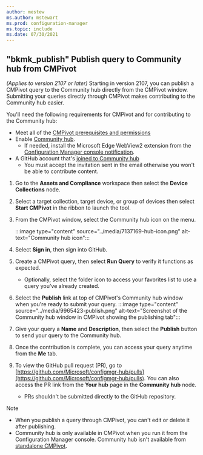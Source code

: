 ```yaml
---
author: mestew
ms.author: mstewart
ms.prod: configuration-manager
ms.topic: include
ms.date: 07/30/2021
---
```

<!--This file is shared by the CMPivot overview article (cmpivot.md) and the Contribute to Community hub (community-hub-contribute.md) article-->


## "bkmk_publish" Publish query to Community hub from CMPivot
<!--9965423-->
*(Applies to version 2107 or later)*
Starting in version 2107, you can publish a CMPivot query to the Community hub directly from the CMPivot window. Submitting your queries directly through CMPivot makes contributing to the Community hub easier.

You'll need the following requirements for CMPivot and for contributing to the Community hub:

- Meet all of the [CMPivot prerequisites and permissions](../cmpivot.md#prerequisites)
- Enable [Community hub](../community-hub.md).
   - If needed, install the Microsoft Edge WebView2 extension from the [Configuration Manager console notification](../community-hub.md#bkmk_webview2).
- A GitHub account that's [joined to Community hub](../community-hub-contribute.md#join-the-community-hub-to-contribute-content)
   - You must accept the invitation sent in the email otherwise you won't be able to contribute content.

1. Go to the **Assets and Compliance** workspace then select the **Device Collections** node.
1. Select a target collection, target device, or group of devices then select **Start CMPivot** in the ribbon to launch the tool.
1. From the CMPivot window, select the Community hub icon on the menu.

    :::image type="content" source="../media/7137169-hub-icon.png" alt-text="Community hub icon":::
1. Select **Sign in**, then sign into GitHub.
1. Create a CMPivot query, then select **Run Query** to verify it functions as expected.
   - Optionally, select the folder icon to access your favorites list to use a query you've already created.
1. Select the **Publish** link at top of CMPivot's Community hub window when you're ready to submit your query.
   :::image type="content" source="../media/9965423-publish.png" alt-text="Screenshot of the Community hub window in CMPivot showing the publishing tab":::
1. Give your query a **Name** and **Description**, then select the **Publish** button to send your query to the Community hub.
1. Once the contribution is complete, you can access your query anytime from the **Me** tab.
1. To view the GitHub pull request (PR), go to [https://github.com/Microsoft/configmgr-hub/pulls](https://github.com/Microsoft/configmgr-hub/pulls). You can also access the PR link from the **Your hub** page in the **Community hub** node.
   - PRs shouldn't be submitted directly to the GitHub repository.

> [!NOTE]
> - When you publish a query through CMPivot, you can't edit or delete it after publishing.
> - Community hub is only available in CMPivot when you run it from the Configuration Manager console. Community hub isn't available from [standalone CMPivot](../cmpivot.md#install-cmpivot-standalone). <!--9442715, 9310040, 9391017-->
